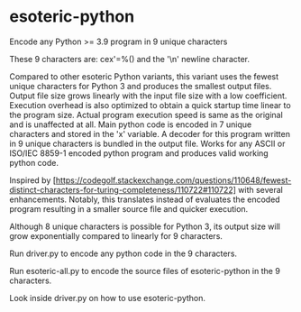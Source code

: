 # esoteric-python
Encode any Python >= 3.9 program in 9 unique characters

These 9 characters are: cex'=%() and the '\n' newline character.

Compared to other esoteric Python variants, this variant uses the fewest unique characters for Python 3 and produces the smallest output files. Output file size grows linearly with the input file size with a low coefficient. Execution overhead is also optimized to obtain a quick startup time linear to the program size. Actual program execution speed is same as the original and is unaffected at all. Main python code is encoded in 7 unique characters and stored in the 'x' variable. A decoder for this program written in 9 unique characters is bundled in the output file. Works for any ASCII or ISO/IEC 8859-1 encoded python program and produces valid working python code.

Inspired by [https://codegolf.stackexchange.com/questions/110648/fewest-distinct-characters-for-turing-completeness/110722#110722] with several enhancements. Notably, this translates instead of evaluates the encoded program resulting in a smaller source file and quicker execution.

Although 8 unique characters is possible for Python 3, its output size will grow exponentially compared to linearly for 9 characters.

Run driver.py to encode any python code in the 9 characters.

Run esoteric-all.py to encode the source files of esoteric-python in the 9 characters.

Look inside driver.py on how to use esoteric-python.
